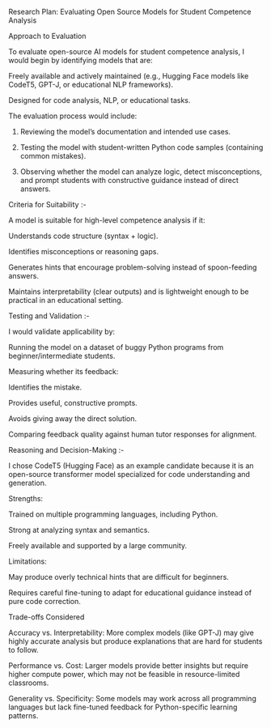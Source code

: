 Research Plan: Evaluating Open Source Models for Student Competence Analysis

Approach to Evaluation

To evaluate open-source AI models for student competence analysis, I would begin by identifying models that are:

Freely available and actively maintained (e.g., Hugging Face models like CodeT5, GPT-J, or educational NLP frameworks).

Designed for code analysis, NLP, or educational tasks.


The evaluation process would include:

1. Reviewing the model’s documentation and intended use cases.


2. Testing the model with student-written Python code samples (containing common mistakes).


3. Observing whether the model can analyze logic, detect misconceptions, and prompt students with constructive guidance instead of direct answers.

Criteria for Suitability :-

A model is suitable for high-level competence analysis if it:

Understands code structure (syntax + logic).

Identifies misconceptions or reasoning gaps.

Generates hints that encourage problem-solving instead of spoon-feeding answers.

Maintains interpretability (clear outputs) and is lightweight enough to be practical in an educational setting.

Testing and Validation :-

I would validate applicability by:

Running the model on a dataset of buggy Python programs from beginner/intermediate students.

Measuring whether its feedback:

Identifies the mistake.

Provides useful, constructive prompts.

Avoids giving away the direct solution.


Comparing feedback quality against human tutor responses for alignment.

Reasoning and Decision-Making :-

I chose CodeT5 (Hugging Face) as an example candidate because it is an open-source transformer model specialized for code understanding and generation.

Strengths:

Trained on multiple programming languages, including Python.

Strong at analyzing syntax and semantics.

Freely available and supported by a large community.


Limitations:

May produce overly technical hints that are difficult for beginners.

Requires careful fine-tuning to adapt for educational guidance instead of pure code correction.


Trade-offs Considered

Accuracy vs. Interpretability: More complex models (like GPT-J) may give highly accurate analysis but produce explanations that are hard for students to follow.

Performance vs. Cost: Larger models provide better insights but require higher compute power, which may not be feasible in resource-limited classrooms.

Generality vs. Specificity: Some models may work across all programming languages but lack fine-tuned feedback for Python-specific learning patterns.
